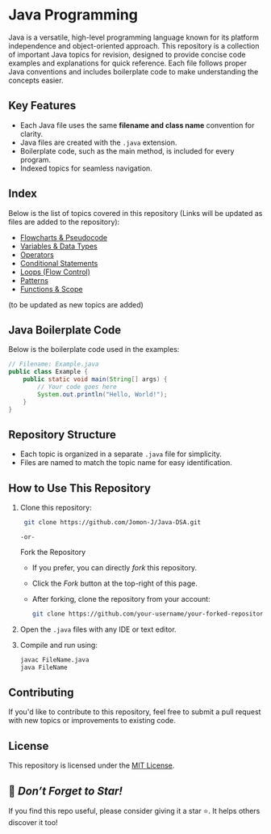 # Java Programming

Java is a versatile, high-level programming language known for its platform independence and object-oriented approach. This repository is a collection of important Java topics for revision, designed to provide concise code examples and explanations for quick reference. Each file follows proper Java conventions and includes boilerplate code to make understanding the concepts easier.

## Key Features
- Each Java file uses the same **filename and class name** convention for clarity.
- Java files are created with the `.java` extension.
- Boilerplate code, such as the main method, is included for every program.
- Indexed topics for seamless navigation.

## Index
Below is the list of topics covered in this repository (Links will be updated as files are added to the repository):
- <a href="https://github.com/Jomon-J/Java-DSA/tree/main/Java%20Programming/Flowcharts%20%26%20Pseudocode">Flowcharts & Pseudocode</a>
- <a href="">Variables & Data Types</a>
- <a href="">Operators</a>
- <a href="">Conditional Statements</a>
- <a href="">Loops (Flow Control)</a>
- <a href="">Patterns</a>
- <a href="">Functions & Scope</a>

(to be updated as new topics are added)

## Java Boilerplate Code
Below is the boilerplate code used in the examples:

```java
// Filename: Example.java
public class Example {
    public static void main(String[] args) {
        // Your code goes here
        System.out.println("Hello, World!");
    }
}
```

## Repository Structure
- Each topic is organized in a separate `.java` file for simplicity.
- Files are named to match the topic name for easy identification.

## How to Use This Repository
1. Clone this repository:
   ```bash
    git clone https://github.com/Jomon-J/Java-DSA.git
   ```
   `-or-`
   
   Fork the Repository
   - If you prefer, you can directly *fork* this repository.
   - Click the *Fork* button at the top-right of this page.
   - After forking, clone the repository from your account:

     ```bash
     git clone https://github.com/your-username/your-forked-repository.git
     ```
    
3. Open the `.java` files with any IDE or text editor.
4. Compile and run using:
    ```bash
    javac FileName.java
    java FileName
    ```
    
## Contributing
If you'd like to contribute to this repository, feel free to submit a pull request with new topics or improvements to existing code.

## License
This repository is licensed under the <a href="https://github.com/Jomon-J/Java-DSA/blob/main/LICENSE">MIT License</a>.

## 🌟 *Don’t Forget to Star!*
If you find this repo useful, please consider giving it a star ⭐. It helps others discover it too!
